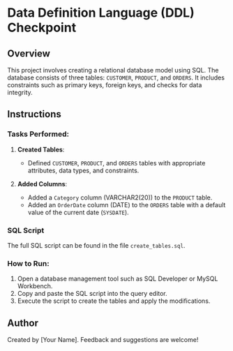 # Data Definition Language (DDL) Checkpoint

## Overview
This project involves creating a relational database model using SQL. The database consists of three tables: `CUSTOMER`, `PRODUCT`, and `ORDERS`. It includes constraints such as primary keys, foreign keys, and checks for data integrity.

## Instructions

### Tasks Performed:
1. **Created Tables**:
   - Defined `CUSTOMER`, `PRODUCT`, and `ORDERS` tables with appropriate attributes, data types, and constraints.
   
2. **Added Columns**:
   - Added a `Category` column (VARCHAR2(20)) to the `PRODUCT` table.
   - Added an `OrderDate` column (DATE) to the `ORDERS` table with a default value of the current date (`SYSDATE`).

### SQL Script
The full SQL script can be found in the file `create_tables.sql`.

### How to Run:
1. Open a database management tool such as SQL Developer or MySQL Workbench.
2. Copy and paste the SQL script into the query editor.
3. Execute the script to create the tables and apply the modifications.

## Author
Created by [Your Name]. Feedback and suggestions are welcome!
